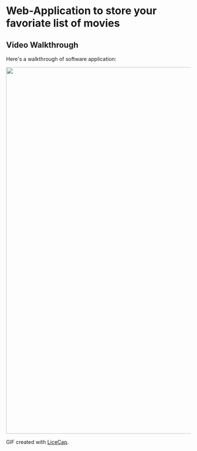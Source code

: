 # Web-Application to store your favoriate list of movies

## Video Walkthrough

Here's a walkthrough of software application:

<img src="app_demo.gif" width=1000><br>

GIF created with [LiceCap](http://www.cockos.com/licecap/).
